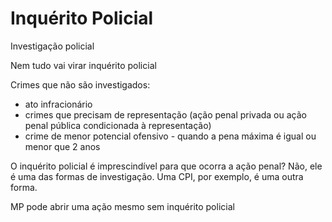 # Inquérito Policial
Investigação policial

Nem tudo vai virar inquérito policial

Crimes que não são investigados:
- ato infracionário
- crimes que precisam de representação (ação penal privada ou ação penal pública condicionada à representação)
- crime de menor potencial ofensivo - quando a pena máxima é igual ou menor que 2 anos

O inquérito policial é imprescindível para que ocorra a ação penal?
Não, ele é uma das formas de investigação. Uma CPI, por exemplo, é uma outra forma.

MP pode abrir uma ação mesmo sem inquérito policial

